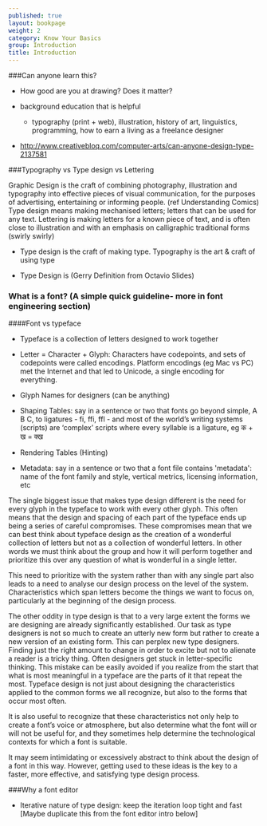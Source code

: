 ```yaml
---
published: true
layout: bookpage
weight: 2
category: Know Your Basics
group: Introduction
title: Introduction
---
```


###Can anyone learn this? 
- How good are you at drawing? Does it matter?
- background education that is helpful 
   - typography (print + web), illustration, history of art, linguistics, programming, how to earn a living as a  freelance designer

- http://www.creativebloq.com/computer-arts/can-anyone-design-type-2137581 

###Typography vs Type design vs Lettering

Graphic Design is the craft of combining photography, illustration and typography into effective pieces of visual communication, for the purposes of advertising, entertaining or informing people. (ref Understanding Comics)
Type design means making mechanised letters; letters that can be used for any text. Lettering is making letters for a known piece of text, and is often close to illustration and with an emphasis on calligraphic traditional forms (swirly swirly) 

- Type design is the craft of making type. Typography is the art & craft of using type

- Type Design is (Gerry Definition from Octavio Slides) 

### What is a font? (A simple quick guideline- more in font engineering section)

####Font vs typeface

- Typeface is a collection of letters designed to work together 

- Letter = Character + Glyph: Characters have codepoints, and sets of codepoints were called encodings. Platform encodings (eg Mac vs PC) met the Internet and that led to Unicode, a single encoding for everything.

- Glyph Names for designers (can be anything) 

- Shaping Tables: say in a sentence or two that fonts go beyond simple, A B C, to ligatures - fi, ffi, ffl - and most of the world’s writing systems (scripts) are ‘complex’ scripts where every syllable is a ligature, eg
क + ख = क्ख

- Rendering Tables (Hinting)
- Metadata: say in a sentence or two that a font file contains 'metadata': name of the font family and style, vertical metrics, licensing information, etc


The single biggest issue that makes type design different is the need for every glyph in the typeface to work with every other glyph. This often means that the design and spacing of each part of the typeface ends up being a series of careful compromises. These compromises mean that we can best think about typeface design as the creation of a wonderful collection of letters but not as a collection of wonderful letters. In other words we must think about the group and how it will perform together and prioritize this over any question of what is wonderful in a single letter.

This need to prioritize with the system rather than with any single part also leads to a need to analyse our design process on the level of the system. Characteristics which span letters become the things we want to focus on, particularly at the beginning of the design process.

The other oddity in type design is that to a very large extent the forms we are designing are already significantly established. Our task as type designers is not so much to create an utterly new form but rather to create a new version of an existing form. This can perplex new type designers. Finding just the right amount to change in order to excite but not to alienate a reader is a tricky thing. Often designers get stuck in letter-specific thinking. This mistake can be easily avoided if you realize from the start that what is most meaningful in a typeface are the parts of it that repeat the most. Typeface design is not just about designing the characteristics applied to the common forms we all recognize, but also to the forms that occur most often.

It is also useful to recognize that these characteristics not only help to create a font’s voice or atmosphere, but also determine what the font will or will not be useful for, and they sometimes help determine the technological contexts for which a font is suitable.

It may seem intimidating or excessively abstract to think about the design of a font in this way. However, getting used to these ideas is the key to a faster, more effective, and satisfying type design process.

###Why a font editor

- Iterative nature of type design: keep the iteration loop tight and fast
[Maybe duplicate this from the font editor intro below]
